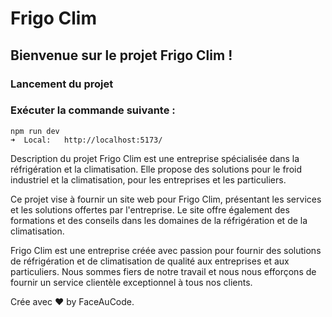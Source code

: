 # Frigo Clim
## Bienvenue sur le projet Frigo Clim !

### Lancement du projet
### Exécuter la commande suivante :

`npm run dev` <br>
`➜  Local:   http://localhost:5173/`

Description du projet
Frigo Clim est une entreprise spécialisée dans la réfrigération et la climatisation. Elle propose des solutions pour le froid industriel et la climatisation, pour les entreprises et les particuliers.

Ce projet vise à fournir un site web pour Frigo Clim, présentant les services et les solutions offertes par l'entreprise. Le site offre également des formations et des conseils dans les domaines de la réfrigération et de la climatisation.

Frigo Clim est une entreprise créée avec passion pour fournir des solutions de réfrigération et de climatisation de qualité aux entreprises et aux particuliers. Nous sommes fiers de notre travail et nous nous efforçons de fournir un service clientèle exceptionnel à tous nos clients.

Crée avec &#x2764;&#xFE0F; by FaceAuCode.